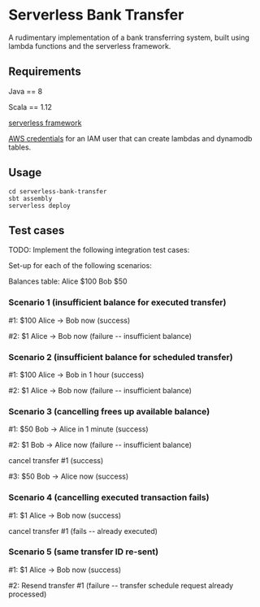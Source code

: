 # Serverless Bank Transfer

A rudimentary implementation of a bank transferring system, built using lambda functions and the serverless framework.

## Requirements

Java == 8

Scala == 1.12

[serverless framework](https://serverless.com/framework/docs/getting-started/)

[AWS credentials](https://docs.aws.amazon.com/sdk-for-java/v1/developer-guide/setup-credentials.html) for an IAM user that can create lambdas and dynamodb tables.

## Usage
```
cd serverless-bank-transfer
sbt assembly
serverless deploy
```

## Test cases

TODO: Implement the following integration test cases:

Set-up for each of the following scenarios:

Balances table:
Alice $100
Bob $50

### Scenario 1 (insufficient balance for executed transfer)

#1: $100 Alice -> Bob now (success)

#2: $1 Alice -> Bob now (failure -- insufficient balance)


### Scenario 2 (insufficient balance for scheduled transfer)

#1: $100 Alice -> Bob in 1 hour (success)

#2: $1 Alice -> Bob now (failure -- insufficient balance)


### Scenario 3 (cancelling frees up available balance)

#1: $50 Bob -> Alice in 1 minute (success)

#2: $1 Bob -> Alice now (failure -- insufficient balance)

cancel transfer #1 (success)

#3: $50 Bob -> Alice now (success)


### Scenario 4 (cancelling executed transaction fails)

#1: $1 Alice -> Bob now (success)

cancel transfer #1 (fails -- already executed)

### Scenario 5 (same transfer ID re-sent)

#1: $1 Alice -> Bob now (success)

#2: Resend transfer #1 (failure -- transfer schedule request already processed)
